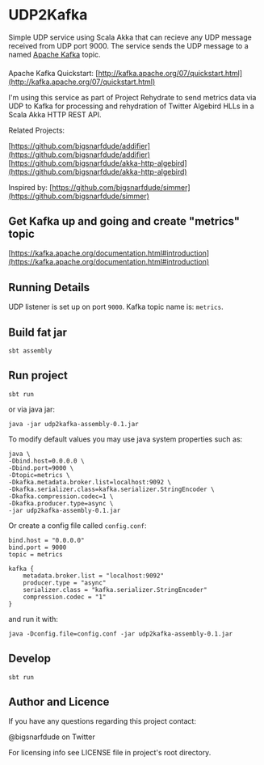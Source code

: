 # UDP2Kafka 

Simple UDP service using Scala Akka that can recieve any UDP message received from UDP port 9000.  The service sends the UDP message to a named [Apache Kafka](http://kafka.apache.org/) topic. 

####
Apache Kafka Quickstart:
[http://kafka.apache.org/07/quickstart.html](http://kafka.apache.org/07/quickstart.html)


I'm using this service as part of Project Rehydrate to send metrics data via UDP to Kafka for processing and rehydration of Twitter Algebird HLLs in a Scala Akka HTTP REST API.

Related Projects:

[https://github.com/bigsnarfdude/addifier](https://github.com/bigsnarfdude/addifier)
[https://github.com/bigsnarfdude/akka-http-algebird](https://github.com/bigsnarfdude/akka-http-algebird)

Inspired by:
[https://github.com/bigsnarfdude/simmer](https://github.com/bigsnarfdude/simmer)

## Get Kafka up and going and create "metrics" topic
[https://kafka.apache.org/documentation.html#introduction](https://kafka.apache.org/documentation.html#introduction)

## Running Details

UDP listener is set up on port `9000`.
Kafka topic name is: `metrics`.

## Build fat jar

`sbt assembly`


## Run project 

`sbt run`

or via java jar:

`java -jar udp2kafka-assembly-0.1.jar`

To modify default values you may use java system properties such as:

    java \
    -Dbind.host=0.0.0.0 \
    -Dbind.port=9000 \
    -Dtopic=metrics \
    -Dkafka.metadata.broker.list=localhost:9092 \
    -Dkafka.serializer.class=kafka.serializer.StringEncoder \
    -Dkafka.compression.codec=1 \
    -Dkafka.producer.type=async \
    -jar udp2kafka-assembly-0.1.jar
    
Or create a config file called `config.conf`:

    bind.host = "0.0.0.0"
    bind.port = 9000
    topic = metrics

    kafka {
        metadata.broker.list = "localhost:9092"
        producer.type = "async"
        serializer.class = "kafka.serializer.StringEncoder"
        compression.codec = "1"
    }

and run it with:

    java -Dconfig.file=config.conf -jar udp2kafka-assembly-0.1.jar
    

## Develop

`sbt run`
    

## Author and Licence
If you have any questions regarding this project contact:

@bigsnarfdude on Twitter

For licensing info see LICENSE file in project's root directory.
